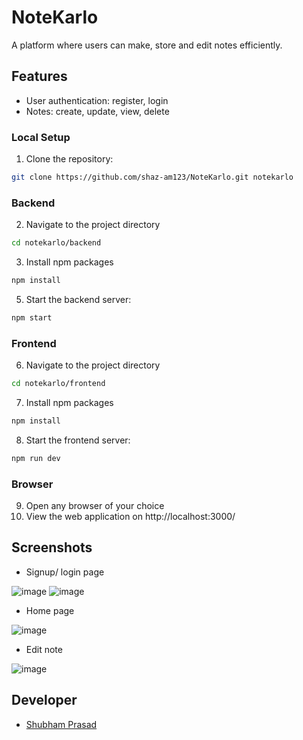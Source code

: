 # NoteKarlo

A platform where users can make, store and edit notes efficiently.

## Features

- User authentication: register, login
- Notes: create, update, view, delete

### Local Setup

1. Clone the repository:
```bash
git clone https://github.com/shaz-am123/NoteKarlo.git notekarlo
```

### Backend
2. Navigate to the project directory
```bash
cd notekarlo/backend
```
3. Install npm packages
```bash
npm install
```
5. Start the backend server:
```bash
npm start
```

### Frontend
6. Navigate to the project directory
```bash
cd notekarlo/frontend
```
7. Install npm packages
```bash
npm install
```
8. Start the frontend server:
```bash
npm run dev
```

### Browser
9. Open any browser of your choice
10. View the web application on http://localhost:3000/

## Screenshots

- Signup/ login page

![image](https://user-images.githubusercontent.com/67041961/185889333-1f040e96-a26d-4856-9da6-46a67a38447b.png)
![image](https://user-images.githubusercontent.com/67041961/185889455-36c79da9-9b29-4283-928c-b405d41e2867.png)

- Home page

![image](https://user-images.githubusercontent.com/67041961/185889636-51532622-5bff-4692-adbf-81082b8309b2.png)

- Edit note

![image](https://user-images.githubusercontent.com/67041961/185890653-3d915ed5-e7db-42cb-9f11-408fc742e757.png)

## Developer

- [Shubham Prasad](https://github.com/shaz-am123)
